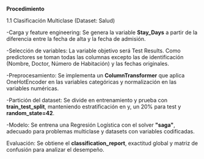 **Procedimiento**

1.1 Clasificación Multiclase (Dataset: Salud)

-Carga y feature engineering: Se genera la variable **Stay_Days** a partir de la diferencia entre la fecha de alta y la fecha de admisión.

-Selección de variables: La variable objetivo será Test Results. Como predictores se toman todas las columnas excepto las de identificación (Nombre, Doctor, Número de Habitación) y las fechas originales.

-Preprocesamiento: Se implementa un **ColumnTransformer** que aplica OneHotEncoder en las variables categóricas y normalización en las variables numéricas.

-Partición del dataset: Se divide en entrenamiento y prueba con **train_test_split**, manteniendo estratificación en y, un 20% para test y **random_state=42**.

-Modelo: Se entrena una Regresión Logística con el solver **"saga"**, adecuado para problemas multiclase y datasets con variables codificadas.

Evaluación: Se obtiene el **classification_report**, exactitud global y matriz de confusión para analizar el desempeño.




